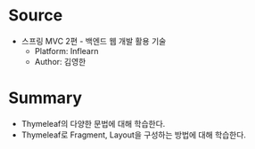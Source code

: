 # Source
- 스프링 MVC 2편 - 백엔드 웹 개발 활용 기술
    - Platform: Inflearn
    - Author: 김영한
# Summary
- Thymeleaf의 다양한 문법에 대해 학습한다.
- Thymeleaf로 Fragment, Layout을 구성하는 방법에 대해 학습한다. 
